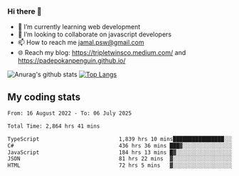 ### Hi there 👋

<!--
**padepokanpenguin/padepokanpenguin** is a ✨ _special_ ✨ repository because its `README.md` (this file) appears on your GitHub profile.
-->

- 🌱 I’m currently learning  web development
- 👯 I’m looking to collaborate on javascript developers
- 📫 How to reach me jamal.psw@gmail.com
- 🌐 Reach my blog:
   https://tripletwinsco.medium.com/ and
   https://padepokanpenguin.github.io/

![Anurag's github stats](https://github-readme-stats.vercel.app/api?username=padepokanpenguin&count_private=true&disable_animations=false&show_icons=true&theme=default)
[![Top Langs](https://github-readme-stats.vercel.app/api/top-langs/?username=padepokanpenguin&theme=default&layout=compact)](https://github.com/padepokanpenguin)

## My coding stats

<!--START_SECTION:waka-->

```txt
From: 16 August 2022 - To: 06 July 2025

Total Time: 2,864 hrs 41 mins

TypeScript                         1,839 hrs 10 mins████████████████░░░░░░░░░   64.20 %
C#                                 436 hrs 36 mins ███▓░░░░░░░░░░░░░░░░░░░░░   15.24 %
JavaScript                         184 hrs 13 mins █▓░░░░░░░░░░░░░░░░░░░░░░░   06.43 %
JSON                               81 hrs 22 mins  ▓░░░░░░░░░░░░░░░░░░░░░░░░   02.84 %
HTML                               72 hrs 5 mins   ▓░░░░░░░░░░░░░░░░░░░░░░░░   02.52 %
```

<!--END_SECTION:waka-->


